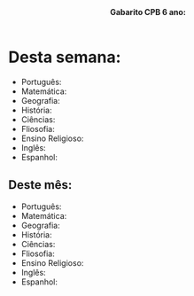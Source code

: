 <html>
 <head>
  <header><strong>Gabarito CPB 6 ano:</strong></header> 
   <meta charset="utf-8" />
   <meta name="autor" content="drean o brabo e torvi" />
 </head>
 <body>
  <h1>Desta semana: </h1>
   <ul>
    <li>Português: </li>
    <li>Matemática:</li>
    <li>Geografia:</li>
    <li>História:</li>
    <li>Ciências:</li>
    <li>Fliosofia:</li>
    <li>Ensino Religioso:</li>
    <li>Inglês:</li>
    <li>Espanhol:</li>
   </ul>
  <h2>Deste mês:</h2>
  <ul>
    <li>Português: </li>
    <li>Matemática:</li>
    <li>Geografia:</li>
    <li>História:</li>
    <li>Ciências:</li>
    <li>Fliosofia:</li>
    <li>Ensino Religioso:</li>
    <li>Inglês:</li>
    <li>Espanhol:</li>
   </ul>
 </body>
 </html>
